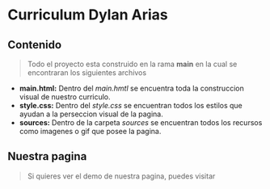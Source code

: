 # Curriculum Dylan Arias
## Contenido
> Todo el proyecto esta construido en la rama **main** en la cual se encontraran los siguientes archivos
* **main.html:** Dentro del *main.hmtl* se encuentra toda la construccion visual de nuestro curriculo.
* **style.css:** Dentro del *style.css* se encuentran todos los estilos que ayudan a la perseccion visual de la pagina.
* **sources:** Dentro de la carpeta *sources* se encuentran todos los recursos como imagenes o gif que posee la pagina.

## Nuestra pagina
> Si quieres ver el demo de nuestra pagina, puedes visitar 